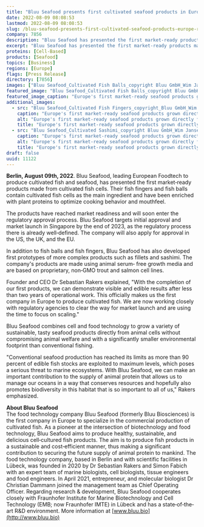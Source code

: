 ```yaml
---
title: "Bluu Seafood presents first cultivated seafood products in Europe – ready to enter regulatory approval process in Asia, the U.S., the UK, and the EU"
date: 2022-08-09 08:08:53
lastmod: 2022-08-09 08:08:53
slug: /bluu-seafood-presents-first-cultivated-seafood-products-europe-ready-enter-regulatory
company: 7856
description: "Bluu Seafood has presented the first market‐ready products made from cultivated fish cells. Their fish fingers and fish balls contain cultivated fish cells as the main ingredient and have been enriched with plant proteins to optimize cooking behavior and mouthfeel."
excerpt: "Bluu Seafood has presented the first market‐ready products made from cultivated fish cells. Their fish fingers and fish balls contain cultivated fish cells as the main ingredient and have been enriched with plant proteins to optimize cooking behavior and mouthfeel."
proteins: [Cell-Based]
products: [Seafood]
topics: [Business]
regions: [Europe]
flags: [Press Release]
directory: [7856]
images: ["Bluu Seafood_Cultivated Fish Balls_copyright Bluu GmbH_Wim Jansen.jpg","Bluu Seafood_Cultivated Fish Fingers_copyright_Bluu GmbH_Wim Jansen.jpg", "Bluu Seafood_Cultivated Sashimi_copyright Bluu GmbH_Wim Jansen.jpg"]
featured_image: "Bluu Seafood_Cultivated Fish Balls_copyright Bluu GmbH_Wim Jansen.jpg"
featured_image_caption: "Europe's first market‐ready seafood products grown directly from fish cells: Bluu Seafood’s fish balls, fish fingers and sashimi are made using trout cells and plant‐based proteins. © Wim Jansen | Bluu GmbH"
additional_images:
  - src: "Bluu Seafood_Cultivated Fish Fingers_copyright_Bluu GmbH_Wim Jansen.jpg"
    caption: "Europe's first market‐ready seafood products grown directly from fish cells: Bluu Seafood’s fish balls, fish fingers and sashimi are made using trout cells and plant‐based proteins. © Wim Jansen | Bluu GmbH"
    alt: "Europe's first market‐ready seafood products grown directly from fish cells: Bluu Seafood’s fish balls, fish fingers and sashimi are made using trout cells and plant‐based proteins. © Wim Jansen | Bluu GmbH"
    title: "Europe's first market‐ready seafood products grown directly from fish cells: Bluu Seafood’s fish balls, fish fingers and sashimi are made using trout cells and plant‐based proteins. © Wim Jansen | Bluu GmbH"
  - src: "Bluu Seafood_Cultivated Sashimi_copyright Bluu GmbH_Wim Jansen.jpg"
    caption: "Europe's first market‐ready seafood products grown directly from fish cells: Bluu Seafood’s fish balls, fish fingers and sashimi are made using trout cells and plant‐based proteins. © Wim Jansen | Bluu GmbH"
    alt: "Europe's first market‐ready seafood products grown directly from fish cells: Bluu Seafood’s fish balls, fish fingers and sashimi are made using trout cells and plant‐based proteins. © Wim Jansen | Bluu GmbH"
    title: "Europe's first market‐ready seafood products grown directly from fish cells: Bluu Seafood’s fish balls, fish fingers and sashimi are made using trout cells and plant‐based proteins. © Wim Jansen | Bluu GmbH"
draft: false
uuid: 11122
---
```

**Berlin, August 09th, 2022**. Bluu Seafood, leading European Foodtech
to produce cultivated fish and seafood, has presented the first
market‐ready products made from cultivated fish cells. Their fish
fingers and fish balls contain cultivated fish cells as the main
ingredient and have been enriched with plant proteins to optimize
cooking behavior and mouthfeel.

The products have reached market readiness and will soon enter the
regulatory approval process. Bluu Seafood targets initial approval and
market launch in Singapore by the end of 2023, as the regulatory process
there is already well‐defined. The company will also apply for approval
in the US, the UK, and the EU.

In addition to fish balls and fish fingers, Bluu Seafood has also
developed first prototypes of more complex products such as fillets and
sashimi. The company\'s products are made using animal serum‐ free
growth media and are based on proprietary, non‐GMO trout and salmon cell
lines.

Founder and CEO Dr Sebastian Rakers explained, \"With the completion of
our first products, we can demonstrate visible and edible results after
less than two years of operational work. This officially makes us the
first company in Europe to produce cultivated fish. We are now working
closely with regulatory agencies to clear the way for market launch and
are using the time to focus on scaling.\"

Bluu Seafood combines cell and food technology to grow a variety of
sustainable, tasty seafood products directly from animal cells without
compromising animal welfare and with a significantly smaller
environmental footprint than conventional fishing.

\"Conventional seafood production has reached its limits as more than 90
percent of edible fish stocks are exploited to maximum levels, which
poses a serious threat to marine ecosystems. With Bluu Seafood, we can
make an important contribution to the supply of animal protein that
allows us to manage our oceans in a way that conserves resources and
hopefully also promotes biodiversity in this habitat that is so
important to all of us,\" Rakers emphasized.

**About Bluu Seafood**\
The food technology company Bluu Seafood (formerly Bluu Biosciences) is
the first company in Europe to specialize in the commercial production
of cultivated fish. As a pioneer at the intersection of biotechnology
and food technology, Bluu Seafood aims to produce healthy, sustainable,
and delicious cell‐cultured fish products. The aim is to produce fish
products in a sustainable and cost‐efficient manner, thus making a
significant contribution to securing the future supply of animal protein
to mankind. The food technology company, based in Berlin and with
scientific facilities in Lübeck, was founded in 2020 by Dr Sebastian
Rakers and Simon Fabich with an expert team of marine biologists, cell
biologists, tissue engineers and food engineers. In April 2021,
entrepreneur, and molecular biologist Dr Christian Dammann joined the
management team as Chief Operating Officer. Regarding research &
development, Bluu Seafood cooperates closely with Fraunhofer Institute
for Marine Biotechnology and Cell Technology (EMB; now Fraunhofer IMTE)
in Lübeck and has a state‐of‐the‐art R&D environment. More information
at [www.bluu.bio](http://www.bluu.bio)
